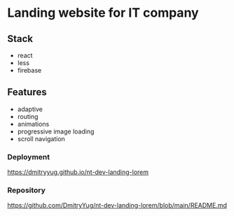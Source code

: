 # Landing website for IT company

## Stack
-  react
-  less
-  firebase

## Features
- adaptive
- routing
- animations
- progressive image loading
- scroll navigation

### Deployment
https://dmitryyug.github.io/nt-dev-landing-lorem

### Repository
https://github.com/DmitryYug/nt-dev-landing-lorem/blob/main/README.md

